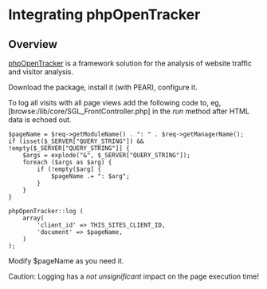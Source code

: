 <!-- Name: Integration/PhpOpenTracker -->
<!-- Version: 3 -->
<!-- Last-Modified: 2006/11/30 15:52:59 -->
<!-- Author: demian -->
# Integrating phpOpenTracker
## Overview
[phpOpenTracker][1] is a framework solution for the analysis of website traffic and visitor analysis.

Download the package, install it (with PEAR), configure it.

To log all visits with all page views add the following code to, eg, [browse:/lib/core/SGL\_FrontController.php] in the *run* method after HTML data is echoed out.


	$pageName = $req->getModuleName() . ": " . $req->getManagerName();
	if (isset($_SERVER["QUERY_STRING"]) && !empty($_SERVER["QUERY_STRING"]] {
	    $args = explode("&", $_SERVER["QUERY_STRING"]);
	    foreach ($args as $arg) {
	        if (!empty($arg] {
	            $pageName .= ": $arg";
	        }
	    }
	}
	
	phpOpenTracker::log (
	    array(
	        'client_id' => THIS_SITES_CLIENT_ID,
	        'document' => $pageName,
	    )
	);

Modify $pageName as you need it.

Caution: Logging has a *not unsignificant* impact on the page execution time!

[1]:	http://www.phpopentracker.de
